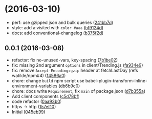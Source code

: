 <a name=""></a>
#  (2016-03-10)

* perf: use gzipped json and bulk queries ([241bb7d](https://github.com/beraboume/npm-today.berabou.me/commit/241bb7d))
* style: add a:visited with `color #aaa` ([bf9124d](https://github.com/beraboume/npm-today.berabou.me/commit/bf9124d))
* docs: add conventional-changelog ([b375f2d](https://github.com/beraboume/npm-today.berabou.me/commit/b375f2d))



<a name="0.0.1"></a>
## 0.0.1 (2016-03-08)

* refactor: fix no-unused-vars, key-spacing ([7b1be02](https://github.com/beraboume/npm-today.berabou.me/commit/7b1be02))
* fix: missing 2nd argument `options` in client/Trending.js ([fa934e9](https://github.com/beraboume/npm-today.berabou.me/commit/fa934e9))
* fix: remove `Accept-Encoding:gzip` header at fetchLastDay (refs watilde/npm#4) ([14586a0](https://github.com/beraboume/npm-today.berabou.me/commit/14586a0))
* chore: change `build` npm script use babel-plugin-transform-inline-environment-variables ([db6b9c0](https://github.com/beraboume/npm-today.berabou.me/commit/db6b9c0))
* chore: docs write `Requirement`, fix `main` of package.json ([d7b355a](https://github.com/beraboume/npm-today.berabou.me/commit/d7b355a))
* Add client components ([c5d78bf](https://github.com/beraboume/npm-today.berabou.me/commit/c5d78bf))
* code refactor ([0aa93b0](https://github.com/beraboume/npm-today.berabou.me/commit/0aa93b0))
* https -> http ([157ef10](https://github.com/beraboume/npm-today.berabou.me/commit/157ef10))
* Initial ([045eb99](https://github.com/beraboume/npm-today.berabou.me/commit/045eb99))
